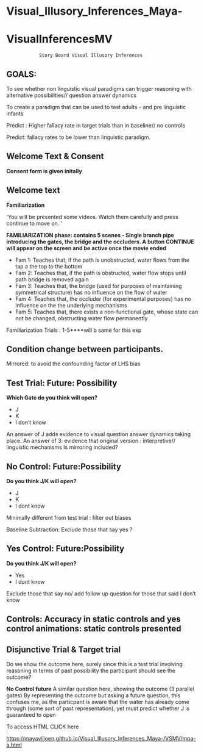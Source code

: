 # Visual_Illusory_Inferences_Maya-

# VisualInferencesMV
				Story Board Visual Illusory Inferences 


## GOALS:


To see whether non linguistic visual paradigms  can trigger reasoning with alternative possibilities// question answer dynamics 

To create a paradigm that can be used to test adults - and pre linguistic infants 

Predict : Higher fallacy rate in target trials than in baseline// no controls 

Predict: fallacy rates to be lower than linguistic paradigm. 

## Welcome Text & Consent 
**Consent form is given initally** 
 

## Welcome text

**Familiarization**

  'You will be presented some videos. Watch them carefully and press continue to move on. '

**FAMILIARIZATION phase: contains 5 scenes - Single branch pipe introducing the gates, the bridge and the occluders. A button CONTINUE will appear on the screen and be active once the movie ended**

* Fam 1: Teaches that, if the path is unobstructed,  water flows from the tap a the top to the bottom 
* Fam 2: Teaches that, if the path is obstructed,  water flow stops until path bridge is removed again
* Fam 3: Teaches that, the bridge (used for purposes of maintaining symmetrical structure) has no influence on the flow of water
* Fam 4: Teaches that, the occluder (for experimental purposes) has no influence on the the underlying mechanisms
* Fam 5: Teaches that, there exists a non-functional gate, whose state can not be changed, obstructing water flow permanently 


Familiarization Trials : 1-5****will b same for this exp
## Condition change between participants.
Mirrored: to avoid the confounding factor of  LHS bias 


## Test Trial: Future: Possibility
**Which Gate do you think will open?**
* J
* K
* I don’t know 

An answer of J adds evidence to visual question answer dynamics taking place.
 An answer of 3: evidence that original version : interpretive// linguistic mechanisms
Is mirroring included?

## No Control: Future:Possibility
**Do you think J/K will open?**
* J
* K
* I dont know

Minimally different from test trial : filter out biases 


Baseline Subtraction: Exclude those that say yes ?

## Yes Control: Future:Possibility
**Do you think J/K will open?**
* Yes
* I dont know 

Exclude those that say no/ add follow up question for those that said I don’t know


## Controls: Accuracy in static controls and yes control animations: static controls presented 


## Disjunctive Trial & Target trial  
 
Do we show the outcome here, surely since this is a test trial involving reasoning in terms of past possibility the participant should see the outcome?


**No Control future**
A similar question here, showing the outcome (3 parallel gates)
By representing the outcome but asking a future question, this confuses me, as the particpant is aware that the water has already come through (some sort of past representation), yet must predict whether J is guaranteed to open 


To access HTML CLICK here

https://mayaviljoen.github.io/Visual_Illusory_Inferences_Maya-/VSMV/mpa-a.html 
